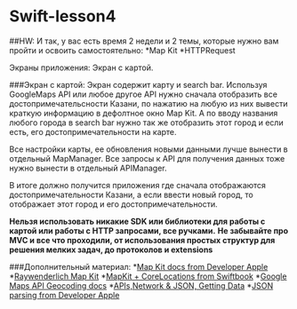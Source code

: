 # Swift-lesson4

##HW: 
И так, у вас есть время 2 недели и 2 темы, которые нужно вам пройти и освоить самостоятельно:
*Map Kit
*HTTPRequest 

Экраны приложения: Экран с картой. 

###Экран с картой: 
Экран содержит карту и search bar. 
Используя GoogleMaps API или любое другое API нужно сначала отобразить все достопримечательсности Казани, по нажатию на любую из них
вывести краткую информацию в дефолтное окно Map Kit. 
А по вводу названия любого города в search bar нужно так же отобразить этот город и если есть, его достопримечательности на карте. 

Все настройки карты, ее обновления новыми данными лучше вынести в отдельный MapManager. 
Все запросы к API для получения данных тоже нужно вынести в отдельный APIManager. 

В итоге должно получится приложения где сначала отображаются достопримечательности Казани, а если ввести новый город, то отображает этот 
город и его достопримечательности. 

**Нельзя использовать никакие SDK или библиотеки для работы с картой или работы с HTTP запросами, все ручками.**
**Не забывайте про MVC и все что проходили, от использования простых структур для решения мелких задач, до протоколов и extensions**

###Дополнительный материал: 
*[Map Kit docs from Developer Apple](https://developer.apple.com/reference/mapkit)  
*[Raywenderlich Map Kit](https://www.raywenderlich.com/90971/introduction-mapkit-swift-tutorial)
*[MapKit + CoreLocations from Swiftbook](http://swiftbook.ru/tutorials/routing-mapkit-core-location)
*[Google Maps API Geocoding docs](https://developers.google.com/maps/documentation/geocoding/intro?hl=ru)
*[APIs,Network & JSON, Getting Data](https://code.bradymower.com/swift-3-apis-network-requests-json-getting-the-data-4aaae8a5efc0#.goh3p42fq)
*[JSON parsing from Developer Apple](https://developer.apple.com/swift/blog/?id=37)

